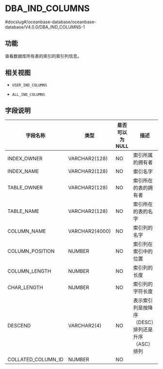 DBA_IND_COLUMNS 
====================================
#docslug#/oceanbase-database/oceanbase-database/V4.0.0/DBA_IND_COLUMNS-1


功能 
-----------

查看数据库所有表的索引的索引列信息。

相关视图 
-------------

* `USER_IND_COLUMNS`

  

* `ALL_IND_COLUMNS`

  




字段说明 
-------------



|      **字段名称**      |     **类型**     | **是否可以为 NULL** |            **描述**            |
|--------------------|----------------|----------------|------------------------------|
| INDEX_OWNER        | VARCHAR2(128)  | NO             | 索引所属的拥有者                     |
| INDEX_NAME         | VARCHAR2(128)  | NO             | 索引名字                         |
| TABLE_OWNER        | VARCHAR2(128)  | NO             | 索引所在的表的拥有者                   |
| TABLE_NAME         | VARCHAR2(128)  | NO             | 索引所在的表的名字                    |
| COLUMN_NAME        | VARCHAR2(4000) | NO             | 索引列的名字                       |
| COLUMN_POSITION    | NUMBER         | NO             | 索引列在索引中的位置                   |
| COLUMN_LENGTH      | NUMBER         | NO             | 索引列的长度                       |
| CHAR_LENGTH        | NUMBER         | NO             | 索引列的字符长度                     |
| DESCEND            | VARCHAR2(4)    | NO             | 表示索引列是按降序（DESC）排列还是升序（ASC）排列 |
| COLLATED_COLUMN_ID | NUMBER         | NO             |                              |



